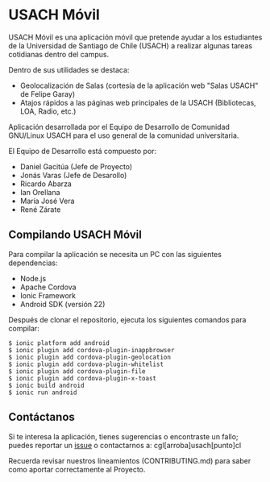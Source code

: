 USACH Móvil
===========

USACH Móvil es una aplicación móvil que pretende ayudar a los estudiantes de la Universidad de Santiago de Chile (USACH) a realizar algunas tareas cotidianas dentro del campus.

Dentro de sus utilidades se destaca:

* Geolocalización de Salas (cortesía de la aplicación web "Salas USACH" de Felipe Garay)
* Atajos rápidos a las páginas web principales de la USACH (Bibliotecas, LOA, Radio, etc.)

Aplicación desarrollada por el Equipo de Desarrollo de Comunidad GNU/Linux USACH para el uso general de la comunidad universitaria.

El Equipo de Desarrollo está compuesto por:

* Daniel Gacitúa (Jefe de Proyecto)
* Jonás Varas (Jefe de Desarollo)
* Ricardo Abarza
* Ian Orellana
* María José Vera
* René Zárate

Compilando USACH Móvil
----------------------

Para compilar la aplicación se necesita un PC con las siguientes dependencias:

* Node.js
* Apache Cordova
* Ionic Framework
* Android SDK (versión 22)

Después de clonar el repositorio, ejecuta los siguientes comandos para compilar:

	$ ionic platform add android
	$ ionic plugin add cordova-plugin-inappbrowser
	$ ionic plugin add cordova-plugin-geolocation
	$ ionic plugin add cordova-plugin-whitelist
	$ ionic plugin add cordova-plugin-file
	$ ionic plugin add cordova-plugin-x-toast
	$ ionic build android
	$ ionic run android

Contáctanos
-----------

Si te interesa la aplicación, tienes sugerencias o encontraste un fallo; puedes reportar un [issue](https://github.com/cglusach/UsachMovil/issues) o contactarnos a: cgl[arroba]usach[punto]cl

Recuerda revisar nuestros lineamientos (CONTRIBUTING.md) para saber como aportar correctamente al Proyecto.